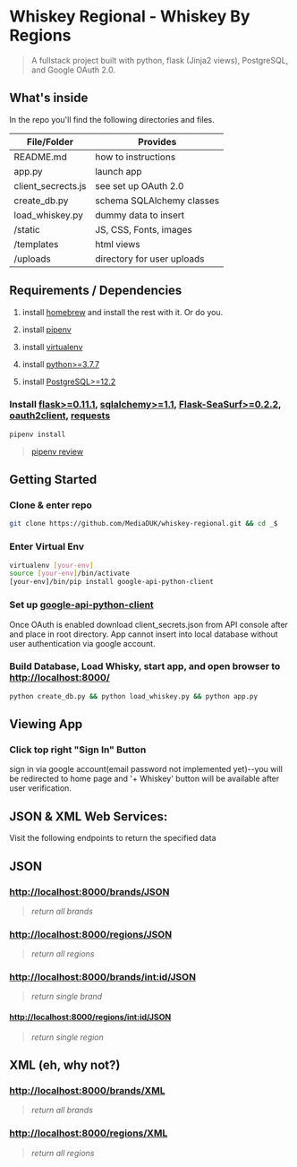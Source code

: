 # Whiskey Regional - Whiskey By Regions

> A fullstack project built with python, flask (Jinja2 views), PostgreSQL, and Google OAuth 2.0.

## What's inside

In the repo you'll find the following directories and files.

| File/Folder          | Provides                                       |
|----------------------|------------------------------------------------|
| README.md            | how to instructions                            |
| app.py               | launch app                                     |
| client_secrects.js   | see set up OAuth 2.0                           |
| create_db.py         | schema SQLAlchemy classes                      |
| load_whiskey.py      | dummy data to insert                           |
| /static              | JS, CSS, Fonts, images                         |
| /templates           | html views                                     |
| /uploads             | directory for user uploads                     |

## Requirements / Dependencies

1. install [homebrew](https://brew.sh/) and install the rest with it. Or do you.

2. install [pipenv](https://github.com/pypa/pipenv)

3. install [virtualenv](https://virtualenv.pypa.io/en/stable/installation.html)

4. install [python>=3.7.7](https://www.python.org/)

5. install [PostgreSQL>=12.2](https://www.postgresql.org/)

### Install [flask>=0.11.1](http://flask.pocoo.org/docs/0.11/), [sqlalchemy>=1.1](http://docs.sqlalchemy.org/en/latest/intro.html), [Flask-SeaSurf>=0.2.2](https://flask-seasurf.readthedocs.io/en/latest/), [oauth2client](https://github.com/google/oauth2client), [requests](http://docs.python-requests.org/en/master/user/install/)

```bash
pipenv install
```

> [pipenv review](https://pipenv-fork.readthedocs.io/en/latest/basics.html)

## Getting Started

### Clone & enter repo

```bash
git clone https://github.com/MediaDUK/whiskey-regional.git && cd _$
```

### Enter Virtual Env

```bash
virtualenv [your-env]
source [your-env]/bin/activate
[your-env]/bin/pip install google-api-python-client
```

### Set up [google-api-python-client](https://cloud.google.com/docs/authentication/api-keys)

Once OAuth is enabled download client_secrets.json from  API console after and
place in root directory. App cannot insert into local database without user
authentication via google account.

### Build Database, Load Whisky, start app, and open browser to [http://localhost:8000/](http://localhost:8000/)

```bash
python create_db.py && python load_whiskey.py && python app.py
```

## Viewing App

### Click top right "Sign In" Button

sign in via google account(email password not implemented yet)--you will be redirected to home page and '+ Whiskey' button
will be available after user verification.

## JSON & XML Web Services:

Visit the following endpoints to return the specified data

## JSON

### [http://localhost:8000/brands/JSON](http://localhost:8000/brands/JSON)

> _return all brands_

### [http://localhost:8000/regions/JSON](http://localhost:8000/regions/JSON)

> _return all regions_

### [http://localhost:8000/brands/<int:id>/JSON](http://localhost:8000/brands/<int:id>/JSON)

> _return single brand_

#### [http://localhost:8000/regions/<int:id>/JSON](http://localhost:8000/regions/<int:id>/JSON)

> _return single region_

## XML (eh, why not?)

### [http://localhost:8000/brands/XML](http://localhost:8000/brands/XML)

> _return all brands_

### [http://localhost:8000/regions/XML](http://localhost:8000/regions/XML)

> _return all regions_
